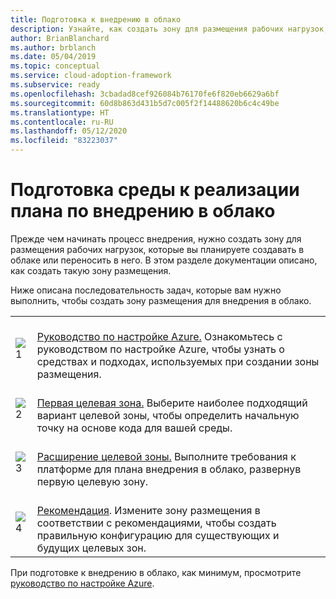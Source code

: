 ```yaml
---
title: Подготовка к внедрению в облако
description: Узнайте, как создать зону для размещения рабочих нагрузок, которые вы планируете создавать в облаке или переносить в него.
author: BrianBlanchard
ms.author: brblanch
ms.date: 05/04/2019
ms.topic: conceptual
ms.service: cloud-adoption-framework
ms.subservice: ready
ms.openlocfilehash: 3cbadad8cef926084b76170fe6f820eb6629a6bf
ms.sourcegitcommit: 60d8b863d431b5d7c005f2f14488620b6c4c49be
ms.translationtype: HT
ms.contentlocale: ru-RU
ms.lasthandoff: 05/12/2020
ms.locfileid: "83223037"
---
```

<!-- markdownlint-disable MD026 -->

# <a name="ensure-the-environment-is-prepared-for-the-cloud-adoption-plan"></a>Подготовка среды к реализации плана по внедрению в облако

Прежде чем начинать процесс внедрения, нужно создать зону для размещения рабочих нагрузок, которые вы планируете создавать в облаке или переносить в него. В этом разделе документации описано, как создать такую зону размещения.

Ниже описана последовательность задач, которые вам нужно выполнить, чтобы создать зону размещения для внедрения в облако.

<!-- markdownlint-disable MD033 -->

| | |
|---|---|
| ![1](../_images/icons/1.png)     | <br>[Руководство по настройке Azure.](./azure-setup-guide/index.md) Ознакомьтесь с руководством по настройке Azure, чтобы узнать о средствах и подходах, используемых при создании зоны размещения.                                |
| ![2](../_images/icons/2.png)     | <br>[Первая целевая зона.](./landing-zone/first-landing-zone.md) Выберите наиболее подходящий вариант целевой зоны, чтобы определить начальную точку на основе кода для вашей среды.                                |
| ![3](../_images/icons/3.png)     | <br>[Расширение целевой зоны.](./considerations/index.md) Выполните требования к платформе для плана внедрения в облако, развернув первую целевую зону.                                |
| ![4](../_images/icons/4.png)      | <br>[Рекомендация](./azure-best-practices/index.md). Измените зону размещения в соответствии с рекомендациями, чтобы создать правильную конфигурацию для существующих и будущих целевых зон.                        |

При подготовке к внедрению в облако, как минимум, просмотрите [руководство по настройке Azure](./azure-setup-guide/index.md).
